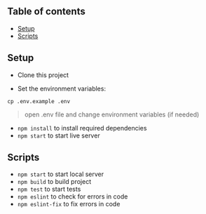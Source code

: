 ## Table of contents

- [Setup](#setup)
- [Scripts](#scripts)

## Setup

- Clone this project

- Set the environment variables:

```
cp .env.example .env
```

> open .env file and change environment variables (if needed)

- `npm install` to install required dependencies
- `npm start` to start live server

## Scripts

- `npm start` to start local server
- `npm build` to build project
- `npm test` to start tests
- `npm eslint` to check for errors in code
- `npm eslint-fix` to fix errors in code
